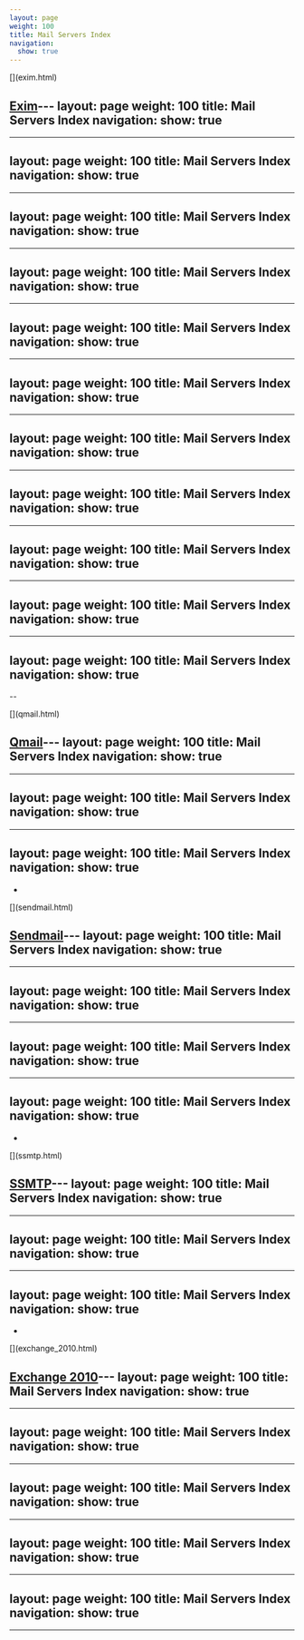 ```yaml
---
layout: page
weight: 100
title: Mail Servers Index
navigation:
  show: true
---
```


<div class="row-fluid">
<div class="span4 well callout">
[<span class="pull-right framework-icon framework-iconexim"></span>](exim.html)

[Exim](exim.html)---
layout: page
weight: 100
title: Mail Servers Index
navigation:
  show: true
---
---
layout: page
weight: 100
title: Mail Servers Index
navigation:
  show: true
---
---
layout: page
weight: 100
title: Mail Servers Index
navigation:
  show: true
---
---
layout: page
weight: 100
title: Mail Servers Index
navigation:
  show: true
---
---
layout: page
weight: 100
title: Mail Servers Index
navigation:
  show: true
---
---
layout: page
weight: 100
title: Mail Servers Index
navigation:
  show: true
---
---
layout: page
weight: 100
title: Mail Servers Index
navigation:
  show: true
---
---
layout: page
weight: 100
title: Mail Servers Index
navigation:
  show: true
---
---
layout: page
weight: 100
title: Mail Servers Index
navigation:
  show: true
---
---
layout: page
weight: 100
title: Mail Servers Index
navigation:
  show: true
---
---
layout: page
weight: 100
title: Mail Servers Index
navigation:
  show: true
---
--

</div>
</div>
<div class="row-fluid">
<div class="span4 well callout">
[<span class="pull-right framework-icon framework-iconqmail"></span>](qmail.html)

[Qmail](qmail.html)---
layout: page
weight: 100
title: Mail Servers Index
navigation:
  show: true
---
---
layout: page
weight: 100
title: Mail Servers Index
navigation:
  show: true
---
---
layout: page
weight: 100
title: Mail Servers Index
navigation:
  show: true
---
-

</div>
<div class="span4 well callout">
[<span class="pull-right framework-icon framework-iconsendmail"></span>](sendmail.html)

[Sendmail](sendmail.html)---
layout: page
weight: 100
title: Mail Servers Index
navigation:
  show: true
---
---
layout: page
weight: 100
title: Mail Servers Index
navigation:
  show: true
---
---
layout: page
weight: 100
title: Mail Servers Index
navigation:
  show: true
---
---
layout: page
weight: 100
title: Mail Servers Index
navigation:
  show: true
---
-

</div>
<div class="span4 well callout">
[<span class="pull-right framework-icon framework-iconssmtp"></span>](ssmtp.html)

[SSMTP](ssmtp.html)---
layout: page
weight: 100
title: Mail Servers Index
navigation:
  show: true
---
---
layout: page
weight: 100
title: Mail Servers Index
navigation:
  show: true
---
---
layout: page
weight: 100
title: Mail Servers Index
navigation:
  show: true
---
-

</div>
</div>
<div class="row-fluid">
<div class="span4 well callout">
[<span class="pull-right framework-icon framework-iconmicrosoft"></span>](exchange_2010.html)

[Exchange 2010](exchange_2010.html)---
layout: page
weight: 100
title: Mail Servers Index
navigation:
  show: true
---
---
layout: page
weight: 100
title: Mail Servers Index
navigation:
  show: true
---
---
layout: page
weight: 100
title: Mail Servers Index
navigation:
  show: true
---
---
layout: page
weight: 100
title: Mail Servers Index
navigation:
  show: true
---
---
layout: page
weight: 100
title: Mail Servers Index
navigation:
  show: true
---
-----

</div>
</div>

